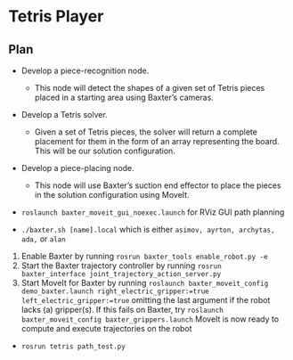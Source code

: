 # Tetris Player

## Plan
- Develop a piece-recognition node.
	- This node will detect the shapes of a given set of Tetris pieces placed in a starting area using Baxter’s cameras.
- Develop a Tetris solver.
	- Given a set of Tetris pieces, the solver will return a complete placement for them in the form of an array representing the board. This will be our solution configuration.
- Develop a piece-placing node.
	- This node will use Baxter’s suction end effector to place the pieces in the solution configuration using MoveIt.

- `roslaunch baxter_moveit_gui_noexec.launch` for RViz GUI path planning
- `./baxter.sh [name].local` which is either `asimov, ayrton, archytas, ada,` or `alan`
1. Enable Baxter by running `rosrun baxter_tools enable_robot.py -e`
2. Start the Baxter trajectory controller by running `rosrun baxter_interface joint_trajectory_action_server.py`
3. Start MoveIt for Baxter by running `roslaunch baxter_moveit_config demo_baxter.launch right_electric_gripper:=true left_electric_gripper:=true`
omitting the last argument if the robot lacks (a) gripper(s).  If this fails on Baxter, try `roslaunch baxter_moveit_config baxter_grippers.launch`
MoveIt is now ready to compute and execute trajectories on the robot

- `rosrun tetris path_test.py`
